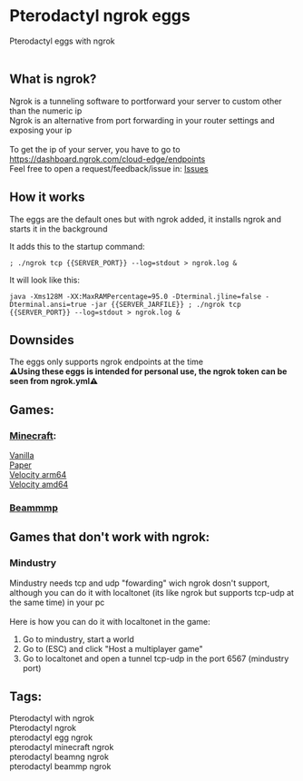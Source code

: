 # Pterodactyl ngrok eggs
Pterodactyl eggs with ngrok <br /> <br />
## What is ngrok?
Ngrok is a tunneling software to portforward your server to custom other than the numeric ip <br />
Ngrok is an alternative from port forwarding in your router settings and exposing your ip <br /> <br />
To get the ip of your server, you have to go to https://dashboard.ngrok.com/cloud-edge/endpoints <br />
Feel free to open a request/feedback/issue in: [Issues](https://github.com/Bertogim/pterodactyl-ngrok-eggs/issues)



## How it works

The eggs are the default ones but with ngrok added, it installs ngrok and starts it in the background

It adds this to the startup command:
```
; ./ngrok tcp {{SERVER_PORT}} --log=stdout > ngrok.log &
```
It will look like this:
```
java -Xms128M -XX:MaxRAMPercentage=95.0 -Dterminal.jline=false -Dterminal.ansi=true -jar {{SERVER_JARFILE}} ; ./ngrok tcp {{SERVER_PORT}} --log=stdout > ngrok.log &
```

## Downsides
The eggs only supports ngrok endpoints at the time <br />
**⚠️Using these eggs is intended for personal use, the ngrok token can be seen from ngrok.yml⚠️**

## Games:

### [Minecraft](https://github.com/Bertogim/pterodactyl-ngrok-eggs/tree/main/Minecraft): 
[Vanilla](https://github.com/Bertogim/pterodactyl-ngrok-eggs/blob/main/Minecraft/egg-vanilla-ngrok.json) <br />
[Paper](https://github.com/Bertogim/pterodactyl-ngrok-eggs/blob/main/Minecraft/egg-paper-ngrok.json)  <br />
[Velocity arm64](https://github.com/asphyxiamywife/pterodactyl-ngrok-eggs/blob/main/Minecraft/egg-velcity-ngrok-arm64.json)  <br />
[Velocity amd64](https://github.com/asphyxiamywife/pterodactyl-ngrok-eggs/blob/main/Minecraft/egg-velocity-ngrok-amd64.json )

### [Beammmp](https://github.com/Bertogim/pterodactyl-ngrok-eggs/blob/main/Beammp/egg-beam-mp-ngrok.json)

## Games that don't work with ngrok:

### Mindustry
Mindustry needs tcp and udp "fowarding" wich ngrok dosn't support, although you can do it with localtonet (its like ngrok but supports tcp-udp at the same time) in your pc <br /> <br />
Here is how you can do it with localtonet in the game: <br />
1. Go to mindustry, start a world <br />
2. Go to (ESC) and click "Host a multiplayer game" <br />
3. Go to localtonet and open a tunnel tcp-udp in the port 6567 (mindustry port)
  


## Tags:
Pterodactyl with ngrok <br />
Pterodactyl ngrok <br />
pterodactyl egg ngrok <br />
pterodactyl minecraft ngrok <br />
pterodactyl beamng ngrok <br />
pterodactyl beammp ngrok
